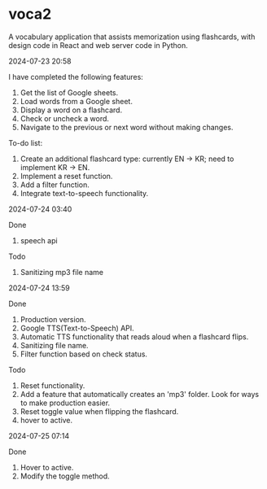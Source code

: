 # voca2
A vocabulary application that assists memorization using flashcards, with design code in React and web server code in Python.

2024-07-23 20:58

I have completed the following features:
1. Get the list of Google sheets.
2. Load words from a Google sheet.
3. Display a word on a flashcard.
4. Check or uncheck a word.
5. Navigate to the previous or next word without making changes.

To-do list:
1. Create an additional flashcard type: currently EN -> KR; need to implement KR -> EN.
2. Implement a reset function.
3. Add a filter function.
4. Integrate text-to-speech functionality.

2024-07-24 03:40

Done
1. speech api

Todo
1. Sanitizing mp3 file name

2024-07-24 13:59

Done
1. Production version.
2. Google TTS(Text-to-Speech) API.
3. Automatic TTS functionality that reads aloud when a flashcard flips.
3. Sanitizing file name.
4. Filter function based on check status.

Todo
1. Reset functionality.
2. Add a feature that automatically creates an 'mp3' folder. Look for ways to make production easier.
3. Reset toggle value when flipping the flashcard.
4. hover to active.

2024-07-25 07:14

Done
1. Hover to active.
2. Modify the toggle method.